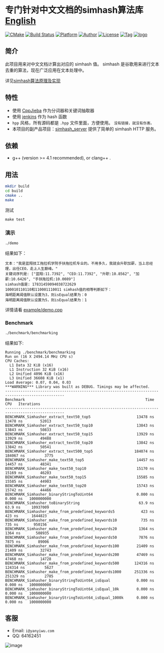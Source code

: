 # 专门针对中文文档的simhash算法库 [English](README_EN.md) 

[![CMake](https://github.com/yanyiwu/simhash/actions/workflows/cmake.yml/badge.svg)](https://github.com/yanyiwu/simhash/actions/workflows/cmake.yml)
[![Build Status](https://travis-ci.org/yanyiwu/simhash.png?branch=master)](https://travis-ci.org/yanyiwu/simhash)
[![Platform](https://img.shields.io/badge/platform-Linux,%20OS%20X,%20Windows-green.svg?style=flat)](https://github.com/yanyiwu/simhash)
[![Author](https://img.shields.io/badge/author-@yanyiwu-blue.svg?style=flat)](http://yanyiwu.com/) 
[![License](https://img.shields.io/badge/license-MIT-yellow.svg?style=flat)](http://yanyiwu.mit-license.org)
[![Tag](https://img.shields.io/github/v/tag/yanyiwu/simhash.svg)](https://github.com/yanyiwu/simhash/releases)
[![logo](http://images.yanyiwu.com/SimhashLogo-v1.png)](https://github.com/yanyiwu/simhash)

## 简介

此项目用来对中文文档计算出对应的 simhash 值。 simhash 是谷歌用来进行文本去重的算法，现在广泛应用在文本处理中。

详见[simhash算法原理及实现]

## 特性

+ 使用 [CppJieba] 作为分词器和关键词抽取器
+ 使用 [jenkins] 作为 hash 函数
+ `hpp` 风格，所有源码都是 `.hpp` 文件里面，方便使用。 `没有链接，就没有伤害。`
+ 本项目的副产品项目：[simhash\_server] 提供了简单的 simhash HTTP 服务。

## 依赖

* g++ (version >= 4.1 recommended), or clang++ . 

## 用法

```sh
mkdir build
cd build
cmake ..
make
```

测试

```
make test
```

### 演示

```sh
./demo
```

结果如下：

```
文本："我是蓝翔技工拖拉机学院手扶拖拉机专业的。不用多久，我就会升职加薪，当上总经理，出任CEO，走上人生巅峰。"
关键词序列是: ["蓝翔:11.7392", "CEO:11.7392", "升职:10.8562", "加薪:10.6426", "手扶拖拉机:10.0089"]
simhash值是: 17831459094038722629
100010110110和110001110011 simhash值的相等判断如下：
海明距离阈值默认设置为3，则isEqual结果为：0
海明距离阈值默认设置为5，则isEqual结果为：1
```

详情请看 [example/demo.cpp](example/demo.cpp)

### Benchmark
```sh
./benchmark/benchmarking
```
结果如下:
```
Running ./benchmark/benchmarking
Run on (16 X 2494.14 MHz CPU s)
CPU Caches:
  L1 Data 32 KiB (x16)
  L1 Instruction 32 KiB (x16)
  L2 Unified 4096 KiB (x16)
  L3 Unified 36608 KiB (x1)
Load Average: 0.07, 0.04, 0.03
***WARNING*** Library was built as DEBUG. Timings may be affected.
-------------------------------------------------------------------------------------------------
Benchmark                                                       Time             CPU   Iterations
-------------------------------------------------------------------------------------------------
BENCHMARK_Simhasher_extract_text50_top5                     13478 ns        13478 ns        52013
BENCHMARK_Simhasher_extract_text50_top10                    13843 ns        13843 ns        50833
BENCHMARK_Simhasher_extract_text50_top15                    13929 ns        13929 ns        49488
BENCHMARK_Simhasher_extract_text50_top20                    13842 ns        13842 ns        50541
BENCHMARK_Simhasher_extract_text500_top5                   184074 ns       184067 ns         3775
BENCHMARK_Simhasher_make_text50_top5                        14457 ns        14457 ns        48341
BENCHMARK_Simhasher_make_text50_top10                       15170 ns        15169 ns        46203
BENCHMARK_Simhasher_make_text50_top15                       15585 ns        15585 ns        44903
BENCHMARK_Simhasher_make_text50_top20                       15743 ns        15742 ns        44466
BENCHMARK_Simhasher_binaryStringToUint64                    0.000 ns        0.000 ns   1000000000
BENCHMARK_Simhasher_toBinaryString                           63.9 ns         63.9 ns     10937009
BENCHMARK_Simhasher_make_from_predefined_keywords5            423 ns          423 ns      1644823
BENCHMARK_Simhasher_make_from_predefined_keywords10           735 ns          735 ns       950156
BENCHMARK_Simhasher_make_from_predefined_keywords20          1364 ns         1364 ns       508935
BENCHMARK_Simhasher_make_from_predefined_keywords50          7876 ns         7875 ns        89006
BENCHMARK_Simhasher_make_from_predefined_keywords100        21409 ns        21409 ns        32743
BENCHMARK_Simhasher_make_from_predefined_keywords200        47469 ns        47468 ns        14728
BENCHMARK_Simhasher_make_from_predefined_keywords500       124316 ns       124314 ns         5627
BENCHMARK_Simhasher_make_from_predefined_keywords1000      251336 ns       251329 ns         2785
BENCHMARK_Simhasher_binaryStringToUint64_isEqual            0.000 ns        0.000 ns   1000000000
BENCHMARK_Simhasher_binaryStringToUint64_isEqual_10k        0.000 ns        0.000 ns   1000000000
BENCHMARK_Simhasher_binaryStringToUint64_isEqual_1000k      0.000 ns        0.000 ns   1000000000
```

## 客服

+ Email: `i@yanyiwu.com`
+ QQ: 64162451

![image](http://7viirv.com1.z0.glb.clouddn.com/5a7d1b5c0d_yanyiwu_personal_qrcodes.jpg)

[simhash算法原理及实现]:http://yanyiwu.com/work/2014/01/30/simhash-shi-xian-xiang-jie.html
[CppJieba]:https://github.com/yanyiwu/cppjieba
[jenkins]:https://github.com/seomoz/simhash-cpp/blob/master/src/hashes/jenkins.h
[simhash\_server]:https://github.com/yanyiwu/simhash_server



